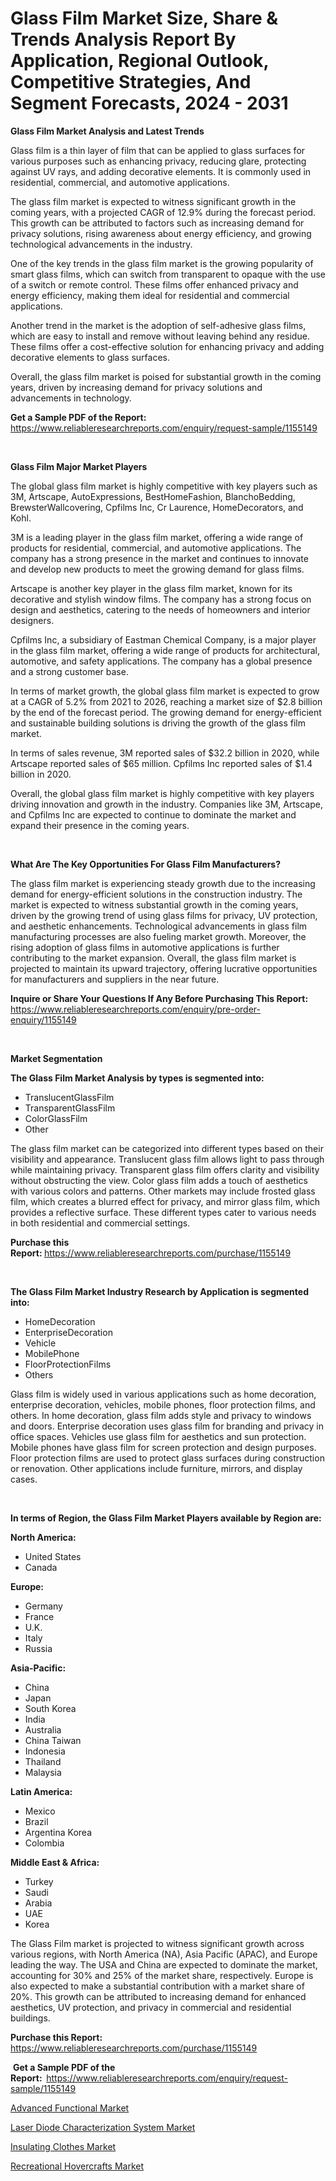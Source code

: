 <p><h1>Glass Film Market Size, Share & Trends Analysis Report By Application, Regional Outlook, Competitive Strategies, And Segment Forecasts, 2024 - 2031</h1></p><p><strong>Glass Film Market Analysis and Latest Trends</strong></p>
<p><p>Glass film is a thin layer of film that can be applied to glass surfaces for various purposes such as enhancing privacy, reducing glare, protecting against UV rays, and adding decorative elements. It is commonly used in residential, commercial, and automotive applications.</p><p>The glass film market is expected to witness significant growth in the coming years, with a projected CAGR of 12.9% during the forecast period. This growth can be attributed to factors such as increasing demand for privacy solutions, rising awareness about energy efficiency, and growing technological advancements in the industry.</p><p>One of the key trends in the glass film market is the growing popularity of smart glass films, which can switch from transparent to opaque with the use of a switch or remote control. These films offer enhanced privacy and energy efficiency, making them ideal for residential and commercial applications.</p><p>Another trend in the market is the adoption of self-adhesive glass films, which are easy to install and remove without leaving behind any residue. These films offer a cost-effective solution for enhancing privacy and adding decorative elements to glass surfaces.</p><p>Overall, the glass film market is poised for substantial growth in the coming years, driven by increasing demand for privacy solutions and advancements in technology.</p></p>
<p><strong>Get a Sample PDF of the Report:&nbsp;</strong> <a href="https://www.reliableresearchreports.com/enquiry/request-sample/1155149">https://www.reliableresearchreports.com/enquiry/request-sample/1155149</a></p>
<p>&nbsp;</p>
<p><strong>Glass Film Major Market Players</strong></p>
<p><p>The global glass film market is highly competitive with key players such as 3M, Artscape, AutoExpressions, BestHomeFashion, BlanchoBedding, BrewsterWallcovering, Cpfilms Inc, Cr Laurence, HomeDecorators, and Kohl. </p><p>3M is a leading player in the glass film market, offering a wide range of products for residential, commercial, and automotive applications. The company has a strong presence in the market and continues to innovate and develop new products to meet the growing demand for glass films.</p><p>Artscape is another key player in the glass film market, known for its decorative and stylish window films. The company has a strong focus on design and aesthetics, catering to the needs of homeowners and interior designers.</p><p>Cpfilms Inc, a subsidiary of Eastman Chemical Company, is a major player in the glass film market, offering a wide range of products for architectural, automotive, and safety applications. The company has a global presence and a strong customer base.</p><p>In terms of market growth, the global glass film market is expected to grow at a CAGR of 5.2% from 2021 to 2026, reaching a market size of $2.8 billion by the end of the forecast period. The growing demand for energy-efficient and sustainable building solutions is driving the growth of the glass film market.</p><p>In terms of sales revenue, 3M reported sales of $32.2 billion in 2020, while Artscape reported sales of $65 million. Cpfilms Inc reported sales of $1.4 billion in 2020.</p><p>Overall, the global glass film market is highly competitive with key players driving innovation and growth in the industry. Companies like 3M, Artscape, and Cpfilms Inc are expected to continue to dominate the market and expand their presence in the coming years.</p></p>
<p>&nbsp;</p>
<p><strong>What Are The Key Opportunities For Glass Film Manufacturers?</strong></p>
<p><p>The glass film market is experiencing steady growth due to the increasing demand for energy-efficient solutions in the construction industry. The market is expected to witness substantial growth in the coming years, driven by the growing trend of using glass films for privacy, UV protection, and aesthetic enhancements. Technological advancements in glass film manufacturing processes are also fueling market growth. Moreover, the rising adoption of glass films in automotive applications is further contributing to the market expansion. Overall, the glass film market is projected to maintain its upward trajectory, offering lucrative opportunities for manufacturers and suppliers in the near future.</p></p>
<p><strong>Inquire or Share Your Questions If Any Before Purchasing This Report:</strong> <a href="https://www.reliableresearchreports.com/enquiry/pre-order-enquiry/1155149">https://www.reliableresearchreports.com/enquiry/pre-order-enquiry/1155149</a></p>
<p>&nbsp;</p>
<p><strong>Market Segmentation</strong></p>
<p><strong>The Glass Film Market Analysis by types is segmented into:</strong></p>
<p><ul><li>TranslucentGlassFilm</li><li>TransparentGlassFilm</li><li>ColorGlassFilm</li><li>Other</li></ul></p>
<p><p>The glass film market can be categorized into different types based on their visibility and appearance. Translucent glass film allows light to pass through while maintaining privacy. Transparent glass film offers clarity and visibility without obstructing the view. Color glass film adds a touch of aesthetics with various colors and patterns. Other markets may include frosted glass film, which creates a blurred effect for privacy, and mirror glass film, which provides a reflective surface. These different types cater to various needs in both residential and commercial settings.</p></p>
<p><strong>Purchase this Report:&nbsp;</strong><a href="https://www.reliableresearchreports.com/purchase/1155149">https://www.reliableresearchreports.com/purchase/1155149</a></p>
<p>&nbsp;</p>
<p><strong>The Glass Film Market Industry Research by Application is segmented into:</strong></p>
<p><ul><li>HomeDecoration</li><li>EnterpriseDecoration</li><li>Vehicle</li><li>MobilePhone</li><li>FloorProtectionFilms</li><li>Others</li></ul></p>
<p><p>Glass film is widely used in various applications such as home decoration, enterprise decoration, vehicles, mobile phones, floor protection films, and others. In home decoration, glass film adds style and privacy to windows and doors. Enterprise decoration uses glass film for branding and privacy in office spaces. Vehicles use glass film for aesthetics and sun protection. Mobile phones have glass film for screen protection and design purposes. Floor protection films are used to protect glass surfaces during construction or renovation. Other applications include furniture, mirrors, and display cases.</p></p>
<p>&nbsp;</p>
<p><strong>In terms of Region, the Glass Film Market Players available by Region are:</strong></p>
<p>
    <p> <strong> North America: </strong>
        <ul>
            <li>United States</li>
            <li>Canada</li>
        </ul>
        </p> 
    <p> <strong> Europe: </strong>
        <ul>
            <li>Germany</li>
            <li>France</li>
            <li>U.K.</li>
            <li>Italy</li>
            <li>Russia</li>
        </ul>
        </p> 
    <p> <strong> Asia-Pacific: </strong>
        <ul>
            <li>China</li>
            <li>Japan</li>
            <li>South Korea</li>
            <li>India</li>
            <li>Australia</li>
            <li>China Taiwan</li>
            <li>Indonesia</li>
            <li>Thailand</li>
            <li>Malaysia</li>
        </ul>
        </p> 
    <p> <strong> Latin America: </strong>
        <ul>
            <li>Mexico</li>
            <li>Brazil</li>
            <li>Argentina Korea</li>
            <li>Colombia</li>
        </ul>
        </p> 
    <p> <strong> Middle East & Africa: </strong>
        <ul>
            <li>Turkey</li>
            <li>Saudi</li>
            <li>Arabia</li>
            <li>UAE</li>
            <li>Korea</li>
        </ul>
    </p>
    </p>
<p><p>The Glass Film market is projected to witness significant growth across various regions, with North America (NA), Asia Pacific (APAC), and Europe leading the way. The USA and China are expected to dominate the market, accounting for 30% and 25% of the market share, respectively. Europe is also expected to make a substantial contribution with a market share of 20%. This growth can be attributed to increasing demand for enhanced aesthetics, UV protection, and privacy in commercial and residential buildings.</p></p>
<p><strong>Purchase this Report: </strong><a href="https://www.reliableresearchreports.com/purchase/1155149">https://www.reliableresearchreports.com/purchase/1155149</a></p>
<p>&nbsp;<strong>Get a Sample PDF of the Report:&nbsp;&nbsp;</strong><a href="https://www.reliableresearchreports.com/enquiry/request-sample/1155149">https://www.reliableresearchreports.com/enquiry/request-sample/1155149</a></p>
<p><strong></strong></p>
<p><p><a href="https://github.com/dx0328/Market-Research-Report-List-1/blob/main/advanced-functional-market.md">Advanced Functional Market</a></p><p><a href="https://issuu.com/reportprime-2/docs/laser-diode-characterization-system-market-size-20">Laser Diode Characterization System Market</a></p><p><a href="https://github.com/juancolorado15/Market-Research-Report-List-1/blob/main/insulating-clothes-market.md">Insulating Clothes Market</a></p><p><a href="https://issuu.com/reportprime-2/docs/recreational-hovercrafts-market-size-2030.pptx">Recreational Hovercrafts Market</a></p></p>